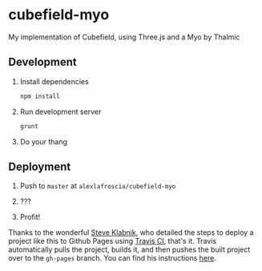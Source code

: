 cubefield-myo
=============

My implementation of Cubefield, using Three.js and a Myo by Thalmic


Development
-----------

1. Install dependencies

    ```bash
    npm install
    ```

2. Run development server

    ```bash
    grunt
    ```

3. Do your thang


Deployment
----------

1. Push to `master` at `alexlafroscia/cubefield-myo`

2. ???

3. Profit!

Thanks to the wonderful [Steve Klabnik](https://github.com/steveklabnik), who detailed the steps to deploy a project like this to Github Pages using [Travis CI](https://travis-ci.org/), that's it.  Travis automatically pulls the project, builds it, and then pushes the built project over to the `gh-pages` branch.  You can find his instructions [here](https://github.com/steveklabnik/automatically_update_github_pages_with_travis_example).
